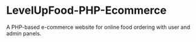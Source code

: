 # LevelUpFood-PHP-Ecommerce
A PHP-based e-commerce website for online food ordering with user and admin panels.
